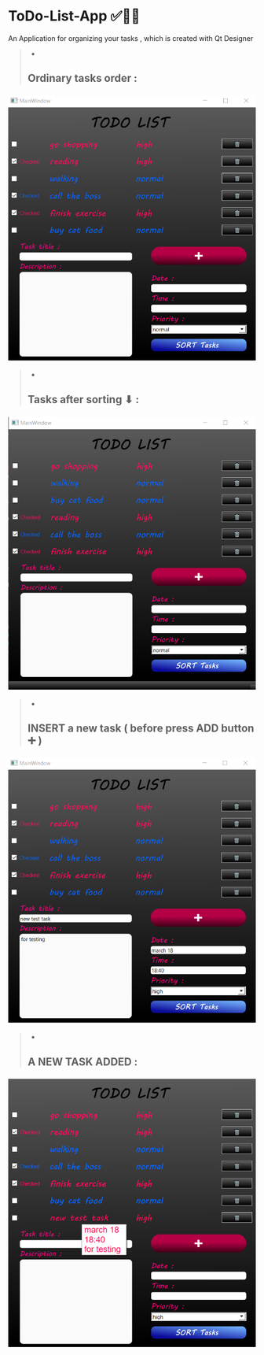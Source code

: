# ToDo-List-App ✅📝📌
An Application for organizing  your tasks , which is created with Qt Designer 
> +
> ## Ordinary tasks order :
### ![This is an image](https://github.com/kiana-jahanshid/ToDo-List-App/blob/main/pics/f0.png)
> +
> ## Tasks after sorting ⬇ :
### ![This is an image](https://github.com/kiana-jahanshid/ToDo-List-App/blob/main/pics/fi.png)
> +
> ## INSERT a new task ( before press ADD button ➕ )
### ![This is an image](https://github.com/kiana-jahanshid/ToDo-List-App/blob/main/pics/add_before.png)

> +
> ## A NEW TASK ADDED :
### ![This is an image](https://github.com/kiana-jahanshid/ToDo-List-App/blob/main/pics/add_after.png)

